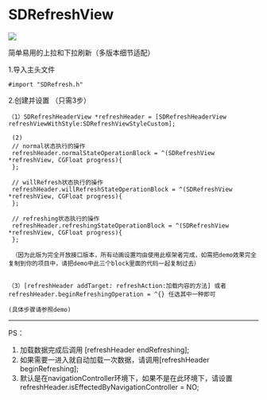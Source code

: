# SDRefreshView

 ![](http://cc.cocimg.com/bbs/attachment/Fid_19/19_441660_3546442c2f2486c.gif)


简单易用的上拉和下拉刷新（多版本细节适配）

  
1.导入主头文件

    #import "SDRefresh.h"

2.创建并设置 （只需3步）
    
    （1）SDRefreshHeaderView *refreshHeader = [SDRefreshHeaderView refreshViewWithStyle:SDRefreshViewStyleCustom];
    
     (2)
     // normal状态执行的操作
     refreshHeader.normalStateOperationBlock = ^(SDRefreshView *refreshView, CGFloat progress){
     };
    
     // willRefresh状态执行的操作
     refreshHeader.willRefreshStateOperationBlock = ^(SDRefreshView *refreshView, CGFloat progress){
     };
    
     // refreshing状态执行的操作
     refreshHeader.refreshingStateOperationBlock = ^(SDRefreshView *refreshView, CGFloat progress){
     };
     
     （因为此版为完全开放接口版本，所有动画设置均由使用此框架者完成，如需把demo效果完全复制到你的项目中，请把demo中此三个block里面的代码一起复制过去）

    
    （3）[refreshHeader addTarget: refreshAction:加载内容的方法] 或者 refreshHeader.beginRefreshingOperation = ^{} 任选其中一种即可
    
    (具体步骤请参照demo)
----------------------------------------------------------------------------------------------------------------
  PS： 
  1. 加载数据完成后调用 [refreshHeader endRefreshing];
  2. 如果需要一进入就自动加载一次数据，请调用[refreshHeader beginRefreshing];
  3. 默认是在navigationController环境下，如果不是在此环境下，请设置 refreshHeader.isEffectedByNavigationController = NO;
   

    
